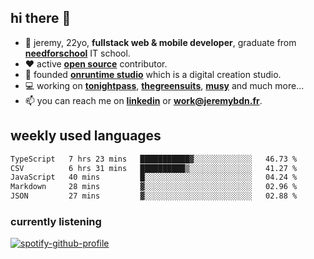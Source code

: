## hi there 👋

- 👦 jeremy,  22yo, **fullstack web & mobile developer**, graduate from **[needforschool](https://www.needfor-school.com/)** IT school.
- ❤️ active **[open source](https://github.com/jerembdn)** contributor.
- 🧠 founded **[onruntime studio](https://github.com/onruntime)** which is a digital creation studio.
- 💻 working on **[tonightpass](https://tonightpass.com)**, **[thegreensuits](https://thegreensuits.fr)**, **[musy](https://github.com/musyapp)** and much more...
- 📫 you can reach me on **[linkedin](https://www.linkedin.com/in/jeremybdn/)** or **[work@jeremybdn.fr](mailto:work@jeremybdn.fr)**.

## weekly used languages

<!--START_SECTION:waka-->

```txt
TypeScript   7 hrs 23 mins   ███████████▓░░░░░░░░░░░░░   46.73 %
CSV          6 hrs 31 mins   ██████████▒░░░░░░░░░░░░░░   41.27 %
JavaScript   40 mins         █░░░░░░░░░░░░░░░░░░░░░░░░   04.24 %
Markdown     28 mins         ▓░░░░░░░░░░░░░░░░░░░░░░░░   02.96 %
JSON         27 mins         ▓░░░░░░░░░░░░░░░░░░░░░░░░   02.88 %
```

<!--END_SECTION:waka-->

### currently listening
[![spotify-github-profile](https://spotify-github-profile.vercel.app/api/view?uid=31ugdvkonmhxzbnkai2r7ue2empe&cover_image=true&theme=natemoo-re&show_offline=false&background_color=121212&bar_color=3356d7&bar_color_cover=false)](https://open.spotify.com/user/31225jnpumbhbpldcz2wjg24aymi)
